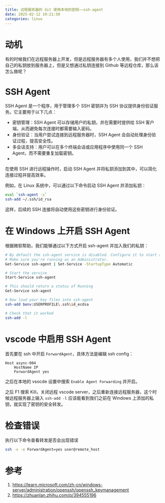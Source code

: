 ```yaml
---
title: 远程服务器的 Git 使用本地的密钥——ssh-agent
date: 2025-02-12 19:21:50
categories: linux
---
```


# 动机
有的时候我们在远程服务器上开发，但是远程服务器有多个人使用，我们并不想把自己的私钥放到服务器上，但是又想通过私钥连接到 Github 等远程仓库，那么该怎么做呢？

# SSH Agent
SSH Agent 是一个程序，用于管理多个 SSH 密钥并为 SSH 协议提供身份验证服务。它主要用于以下几点：
- 密钥管理：SSH Agent 可以存储用户的私钥，并在需要时提供给 SSH 客户端，从而避免每次连接时都需要输入密码。
- 身份验证：当用户尝试连接到远程服务器时，SSH Agent 会自动处理身份验证过程，提高安全性。
- 多会话支持：用户可以在多个终端会话或应用程序中使用同一个 SSH Agent，而不需要重复加载密钥。
- 
在使用 SSH 进行远程操作时，启动 SSH Agent 并将私钥添加到其中，可以简化连接过程并提高效率。

例如，在 Linux 系统中，可以通过以下命令启动 SSH Agent 并添加私钥：
```bash
eval `ssh-agent -s`
ssh-add ~/.ssh/id_rsa
```
这样，后续的 SSH 连接将自动使用这些密钥进行身份验证。

# 在 Windows 上开启 SSH Agent
根据微软帮助，我们能够通过以下方式开启 ssh-agent 并加入我们的私钥：
```bash
# By default the ssh-agent service is disabled. Configure it to start automatically.
# Make sure you're running as an Administrator.
Get-Service ssh-agent | Set-Service -StartupType Automatic

# Start the service
Start-Service ssh-agent

# This should return a status of Running
Get-Service ssh-agent

# Now load your key files into ssh-agent
ssh-add $env:USERPROFILE\.ssh\id_ecdsa

# Check that it worked
ssh-add -l
```

# vscode 中启用 SSH Agent
首先要在 ssh 中开启 `ForwardAgent`，具体方法是编辑 ssh config：
```
Host async-004
    HostName IP
    ForwardAgent yes
```
之后在本地的 vsocde 设置中搜索 `Enable Agent Forwarding` 并开启。

之后 F1 搜索 Kill，关闭远程 vscode server，之后重新连接远程服务器，这个时候远程服务器上输入 `ssh-add -l` 应该能看到我们之前在 Windows 上添加的私钥，就实现了密钥的安全转发。



# 检查错误

执行以下命令查看转发是否会出现错误

```bash
ssh -v -o ForwardAgent=yes user@remote_host
```





# 参考

1. https://learn.microsoft.com/zh-cn/windows-server/administration/openssh/openssh_keymanagement
2. https://zhuanlan.zhihu.com/p/394555196
